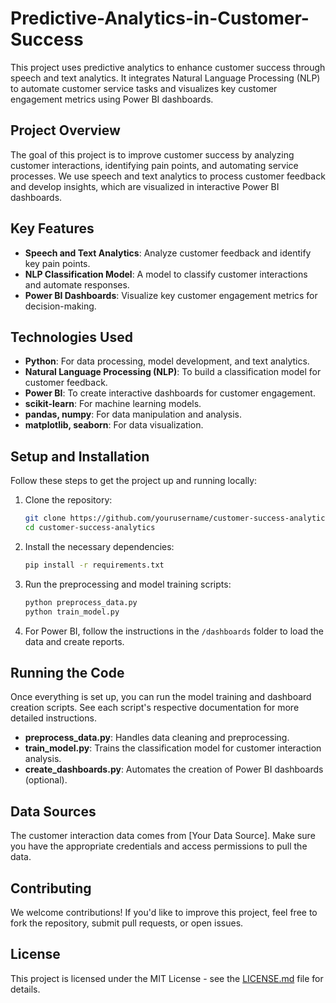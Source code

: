 # Predictive-Analytics-in-Customer-Success

This project uses predictive analytics to enhance customer success through speech and text analytics. It integrates Natural Language Processing (NLP) to automate customer service tasks and visualizes key customer engagement metrics using Power BI dashboards.

## Project Overview

The goal of this project is to improve customer success by analyzing customer interactions, identifying pain points, and automating service processes. We use speech and text analytics to process customer feedback and develop insights, which are visualized in interactive Power BI dashboards.

## Key Features

- **Speech and Text Analytics**: Analyze customer feedback and identify key pain points.
- **NLP Classification Model**: A model to classify customer interactions and automate responses.
- **Power BI Dashboards**: Visualize key customer engagement metrics for decision-making.

## Technologies Used

- **Python**: For data processing, model development, and text analytics.
- **Natural Language Processing (NLP)**: To build a classification model for customer feedback.
- **Power BI**: To create interactive dashboards for customer engagement.
- **scikit-learn**: For machine learning models.
- **pandas, numpy**: For data manipulation and analysis.
- **matplotlib, seaborn**: For data visualization.

## Setup and Installation

Follow these steps to get the project up and running locally:

1. Clone the repository:

    ```bash
    git clone https://github.com/yourusername/customer-success-analytics.git
    cd customer-success-analytics
    ```

2. Install the necessary dependencies:

    ```bash
    pip install -r requirements.txt
    ```

3. Run the preprocessing and model training scripts:

    ```bash
    python preprocess_data.py
    python train_model.py
    ```

4. For Power BI, follow the instructions in the `/dashboards` folder to load the data and create reports.

## Running the Code

Once everything is set up, you can run the model training and dashboard creation scripts. See each script's respective documentation for more detailed instructions.

- **preprocess_data.py**: Handles data cleaning and preprocessing.
- **train_model.py**: Trains the classification model for customer interaction analysis.
- **create_dashboards.py**: Automates the creation of Power BI dashboards (optional).

## Data Sources

The customer interaction data comes from [Your Data Source]. Make sure you have the appropriate credentials and access permissions to pull the data.

## Contributing

We welcome contributions! If you'd like to improve this project, feel free to fork the repository, submit pull requests, or open issues.

## License

This project is licensed under the MIT License - see the [LICENSE.md](LICENSE.md) file for details.

